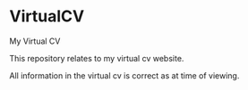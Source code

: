 # VirtualCV
My Virtual CV

This repository relates to my virtual cv website.

All information in the virtual cv is correct as at time of viewing.

